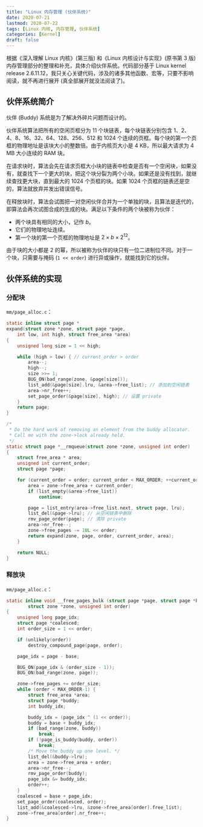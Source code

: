 ```yaml
---
title: "Linux 内存管理 (伙伴系统)"
date: 2020-07-21
lastmod: 2020-07-22
tags: [Linux 内核, 内存管理, 伙伴系统]
categories: [Kernel]
draft: false
---
```


根据《深入理解 Linux 内核》(第三版) 和《Linux 内核设计与实现》(原书第 3 版) 内存管理部分的整理和补充，具体介绍伙伴系统。代码部分基于 Linux kernel release 2.6.11.12，我只关心关键代码，涉及的诸多其他函数、宏等，只要不影响阅读，就不再进行展开 (真全部展开就没法阅读了)。

<!--more-->

## 伙伴系统简介

伙伴 (Buddy) 系统是为了解决外碎片问题而设计的。

伙伴系统算法把所有的空闲页框分为 11 个块链表，每个块链表分别包含 1、2、4、8、16、32、64、128、256、512 和 1024 个连续的页框。每个块的第一个页框的物理地址是该块大小的整数倍。由于内核页大小是 4 KB，所以最大请求为 4 MB 大小连续的 RAM 块。

在请求块时，算法会先在请求页框大小块的链表中检查是否有一个空闲块，如果没有，就查找下一个更大的块，把这个块分裂为两个小块。如果还是没有找到，就继续查找更大块，直到最大的 1024 个页框的块。如果 1024 个页框的链表还是空的，算法就放弃并发出错误信号。

在释放块时，算法会试图把一对空闲伙伴合并为一个单独的块，且算法是迭代的，即算法会再次试图合成的生成的块。满足以下条件的两个块被称为伙伴：

- 两个块具有相同的大小，记作 $b$。
- 它们的物理地址连续。
- 第一个块的第一个页框的物理地址是 $2 \times b \times 2^{12}$。

由于块的大小都是 2 的幂，所以被称为伙伴的块只有一位二进制位不同。对于一个块，只需要与掩码 (`1 << order`) 进行异或操作，就能找到它的伙伴。

## 伙伴系统的实现

### 分配块

`mm/page_alloc.c`：

``` C
static inline struct page *
expand(struct zone *zone, struct page *page,
    int low, int high, struct free_area *area)
{
    unsigned long size = 1 << high;

    while (high > low) { // current_order > order
        area--;
        high--;
        size >>= 1;
        BUG_ON(bad_range(zone, &page[size]));
        list_add(&page[size].lru, &area->free_list); // 添加到空闲链表
        area->nr_free++;
        set_page_order(&page[size], high); // 设置 private
    }
    return page;
}

/*
 * Do the hard work of removing an element from the buddy allocator.
 * Call me with the zone->lock already held.
 */
static struct page *__rmqueue(struct zone *zone, unsigned int order)
{
    struct free_area * area;
    unsigned int current_order;
    struct page *page;

    for (current_order = order; current_order < MAX_ORDER; ++current_order) {
        area = zone->free_area + current_order;
        if (list_empty(&area->free_list))
            continue;

        page = list_entry(area->free_list.next, struct page, lru);
        list_del(&page->lru); // 从空闲链表中删除
        rmv_page_order(page); // 清除 private
        area->nr_free--;
        zone->free_pages -= 1UL << order;
        return expand(zone, page, order, current_order, area);
    }

    return NULL;
}
```

### 释放块

`mm/page_alloc.c`：

``` C
static inline void __free_pages_bulk (struct page *page, struct page *base,
        struct zone *zone, unsigned int order)
{
    unsigned long page_idx;
    struct page *coalesced;
    int order_size = 1 << order;

    if (unlikely(order))
        destroy_compound_page(page, order);

    page_idx = page - base;

    BUG_ON(page_idx & (order_size - 1));
    BUG_ON(bad_range(zone, page));

    zone->free_pages += order_size;
    while (order < MAX_ORDER-1) {
        struct free_area *area;
        struct page *buddy;
        int buddy_idx;

        buddy_idx = (page_idx ^ (1 << order));
        buddy = base + buddy_idx;
        if (bad_range(zone, buddy))
            break;
        if (!page_is_buddy(buddy, order))
            break;
        /* Move the buddy up one level. */
        list_del(&buddy->lru);
        area = zone->free_area + order;
        area->nr_free--;
        rmv_page_order(buddy);
        page_idx &= buddy_idx;
        order++;
    }
    coalesced = base + page_idx;
    set_page_order(coalesced, order);
    list_add(&coalesced->lru, &zone->free_area[order].free_list);
    zone->free_area[order].nr_free++;
}
```
